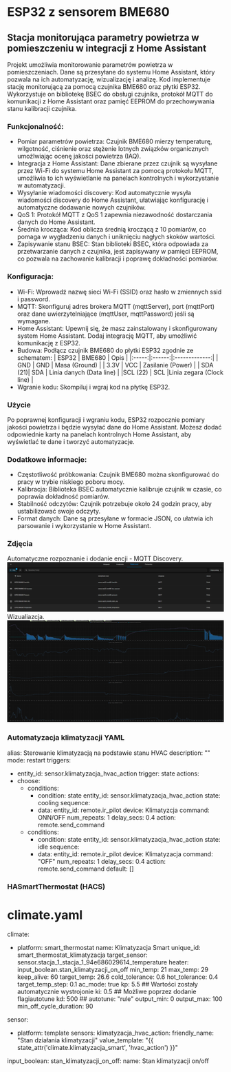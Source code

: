 # ESP32 z sensorem BME680  
## Stacja monitorująca parametry powietrza w pomieszczeniu w integracji z Home Assistant

Projekt umożliwia monitorowanie parametrów powietrza w pomieszczeniach. Dane są przesyłane do systemu Home Assistant, który pozwala na ich automatyzację, wizualizację i analizę. Kod implementuje stację monitorującą za pomocą czujnika BME680 oraz płytki ESP32. Wykorzystuje on bibliotekę BSEC do obsługi czujnika, protokół MQTT do komunikacji z Home Assistant oraz pamięć EEPROM do przechowywania stanu kalibracji czujnika.

### Funkcjonalność:
* Pomiar parametrów powietrza: Czujnik BME680 mierzy temperaturę, wilgotność, ciśnienie oraz stężenie lotnych związków organicznych umożlwiając ocenę jakości powietrza (IAQ).
* Integracja z Home Assistant: Dane zbierane przez czujnik są wysyłane przez Wi-Fi do systemu Home Assistant za pomocą protokołu MQTT, umożliwia to ich wyświetlanie na panelach kontrolnych i wykorzystanie w automatyzacji.
* Wysyłanie wiadomości discovery: Kod automatycznie wysyła wiadomości discovery do Home Assistant, ułatwiając konfigurację i automatyczne dodawanie nowych czujników.
* QoS 1: Protokół MQTT z QoS 1 zapewnia niezawodność dostarczania danych do Home Assistant.
* Średnia krocząca: Kod oblicza średnią kroczącą z 10 pomiarów, co pomaga w wygładzeniu danych i uniknięciu nagłych skoków wartości.
* Zapisywanie stanu BSEC: Stan biblioteki BSEC, która odpowiada za przetwarzanie danych z czujnika, jest zapisywany w pamięci EEPROM, co pozwala na zachowanie kalibracji i poprawę dokładności pomiarów.

### Konfiguracja:
* Wi-Fi: Wprowadź nazwę sieci Wi-Fi (SSID) oraz hasło w zmiennych ssid i password.
* MQTT: Skonfiguruj adres brokera MQTT (mqttServer), port (mqttPort) oraz dane uwierzytelniające (mqttUser, mqttPassword) jeśli są wymagane.
* Home Assistant: Upewnij się, że masz zainstalowany i skonfigurowany system Home Assistant. Dodaj integrację MQTT, aby umożliwić komunikację z ESP32.
* Budowa: Podłącz czujnik BME680 do płytki ESP32 zgodnie ze schematem:
    | ESP32 | BME680 |      Opis     |
    |:-----:|:------:|:-------------:|
    |  GND  |   GND  | Masa (Ground)    |
    |  3.3V |  VCC   | Zasilanie (Power) |
    | SDA (21)| SDA  | Linia danych (Data line) |
    |SCL (22) | SCL  |Linia zegara (Clock line) | 
* Wgranie kodu: Skompiluj i wgraj kod na płytkę ESP32.

### Użycie
Po poprawnej konfiguracji i wgraniu kodu, ESP32 rozpocznie pomiary jakości powietrza i będzie wysyłać dane do Home Assistant. Możesz dodać odpowiednie karty na panelach kontrolnych Home Assistant, aby wyświetlać te dane i tworzyć automatyzacje.

### Dodatkowe informacje:
* Częstotliwość próbkowania: Czujnik BME680 można skonfigurować do pracy w trybie niskiego poboru mocy.
* Kalibracja: Biblioteka BSEC automatycznie kalibruje czujnik w czasie, co poprawia dokładność pomiarów.
* Stabilność odczytów: Czujnik potrzebuje około 24 godzin pracy, aby ustabilizować swoje odczyty.
* Format danych: Dane są przesyłane w formacie JSON, co ułatwia ich parsowanie i wykorzystanie w Home Assistant.

### Zdjęcia

Automatyczne rozpoznanie i dodanie encji - MQTT Discovery.
![MQTT](https://github.com/Dominik-Sidorczuk/Dominik-Projects/blob/6deba60d3a3490e79efc4fb63e84bc6821081a18/IoT-Home%20Assistant/BME680/Rejestr%20Encji.png)
Wizualiazcja.
![Wizualizacja](https://github.com/Dominik-Sidorczuk/Dominik-Projects/blob/b5a0e79701ff10dbc32ec35678fa2172683b1805/IoT-Home%20Assistant/BME680/Wizualizacja.png)

### Automatyzacja klimatyzacji YAML
alias: Sterowanie klimatyzacją na podstawie stanu HVAC
description: ""
mode: restart
triggers:
  - entity_id: sensor.klimatyzacja_hvac_action
    trigger: state
actions:
  - choose:
      - conditions:
          - condition: state
            entity_id: sensor.klimatyzacja_hvac_action
            state: cooling
        sequence:
          - data:
              entity_id: remote.ir_pilot
              device: Klimatyzcja
              command: ONN/OFF
              num_repeats: 1
              delay_secs: 0.4
            action: remote.send_command
      - conditions:
          - condition: state
            entity_id: sensor.klimatyzacja_hvac_action
            state: idle
        sequence:
          - data:
              entity_id: remote.ir_pilot
              device: Klimatyzacja
              command: "OFF"
              num_repeats: 1
              delay_secs: 0.4
            action: remote.send_command
    default: []


### HASmartThermostat (HACS) 

# climate.yaml
climate:
  - platform: smart_thermostat
    name: Klimatyzacja Smart
    unique_id: smart_thermostat_klimatyzacja
    target_sensor: sensor.stacja_1_stacja_1_94e686029614_temperature
    heater: input_boolean.stan_klimatyzacji_on_off
    min_temp: 21
    max_temp: 29
    keep_alive: 60
    target_temp: 26.6
    cold_tolerance: 0.6
    hot_tolerance: 0.4
    target_temp_step: 0.1
    ac_mode: true
    kp: 5.5   ## Wartości zostały automatycznie wystrojonie
    ki: 0.5   ## Możliwe poprzez dodanie flagiautotune 
    kd: 500   ## autotune: "rule"
    output_min: 0
    output_max: 100
    min_off_cycle_duration: 90

sensor:
  - platform: template
    sensors:
      klimatyzacja_hvac_action:
        friendly_name: "Stan działania klimatyzacji"
        value_template: "{{ state_attr('climate.klimatyzacja_smart', 'hvac_action') }}"

input_boolean:
  stan_klimatyzacji_on_off: 
    name: Stan klimatyzacji on/off
